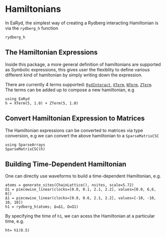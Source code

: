 # Hamiltonians


In EaRyd, the simplest way of creating a Rydberg interacting Hamiltonian is via the `rydberg_h`
function

```@docs
rydberg_h
```

## The Hamiltonian Expressions

Inside this package, a more general definition of hamiltonians
are supported as Symbolic expressions, this
gives user the flexiblity to define various different kind of
hamltonian by simply writing down the expression.

There are currently 4 terms supported: [`RydInteract`](@ref),
[`XTerm`](@ref), [`NTerm`](@ref), [`ZTerm`](@ref). The terms
can be added up to compose a new hamiltonian, e.g

```@repl hamiltonian
using EaRyd
h = XTerm(5, 1.0) + ZTerm(5, 1.0)
```


## Convert Hamiltonian Expression to Matrices

The Hamiltonian expressions can be converted to matrices
via type conversion, e.g we can convert the above hamiltonian
to a `SparseMatrixCSC`

```@repl hamiltonian
using SparseArrays
SparseMatrixCSC(h)
```


## Building Time-Dependent Hamiltonian

One can directly use waveforms to build a time-dependent Hamiltonian, e.g. 

```@repl hamiltonian
atoms = generate_sites(ChainLattice(), nsites, scale=5.72)
Ω1 = piecewise_linear(clocks=[0.0, 0.1, 2.1, 2.2], values=[0.0, 6,6, 0])
Δ1 = piecewise_linear(clocks=[0.0, 0.6, 2.1, 2.2], values=[-10, -10, 10, 10])
h1 = rydberg_h(atoms; Δ=Δ1, Ω=Ω1)
```

By specifying the time of `h1`, we can  acess the Hamiltonian at a particular time, e.g. 

```@repl hamiltonian
ht= h1(0.5)
```